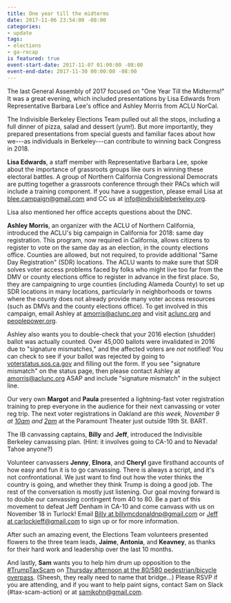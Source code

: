 ```yaml
---
title: One year till the midterms
date: 2017-11-06 23:54:00 -08:00
categories:
- update
tags:
- elections
- ga-recap
is featured: true
event-start-date: 2017-11-07 01:00:00 -08:00
event-end-date: 2017-11-30 00:00:00 -08:00
---
```


The last General Assembly of 2017 focused on "One Year Till the Midterms!" It was a great evening, which included presentations by Lisa Edwards from Representative Barbara Lee's office and Ashley Morris from ACLU NorCal.

The Indivisible Berkeley Elections Team pulled out all the stops, including a full dinner of pizza, salad and dessert (yum!). But more importantly, they prepared presentations from special guests and familiar faces about how we---as individuals in Berkeley---can contribute to winning back Congress in 2018.

**Lisa Edwards**, a staff member with Representative Barbara Lee, spoke about the importance of grassroots groups like ours in winning these electoral battles. A group of Northern California Congressional Democrats are putting together a grassroots conference through their PACs which will include a training component. If you have a suggestion, please email Lisa at [blee.campaign@gmail.com](mailto:blee.campaign@gmail.com) and CC us at [info@indivisibleberkeley.org](mailto:info@indivisibleberkeley.org).

Lisa also mentioned her office accepts questions about the DNC.

**Ashley Morris**, an organizer with the ACLU of Northern California, introduced the ACLU's big campaign in California for 2018: same day registration. This program, now required in California, allows citizens to register to vote on the same day as an election, in the county elections office. Counties are allowed, but not required, to provide additional "Same Day Registration" (SDR) locations. The ACLU wants to make sure that SDR solves voter access problems faced by folks who might live too far from the DMV or county elections office to register in advance in the first place. So, they are campaigning to urge counties (including Alameda County) to set up SDR locations in many locations, particularly in neighborhoods or towns where the county does not already provide many voter access resources (such as DMVs and the county elections office). To get involved in this campaign, email Ashley at [amorris@aclunc.org](mailto:amorris@aclunc.org) and visit [aclunc.org](https://aclunc.org) and [peoplepower.org](https://peoplepower.org).

Ashley also wants you to double-check that your 2016 election (shudder) ballot was actually counted. Over 45,000 ballots were invalidated in 2016 due to "signature mismatches," and the affected voters are *not* notified! You can check to see if your ballot was rejected by going to [voterstatus.sos.ca.gov](https://voterstatus.sos.ca.gov) and filling out the form. If you see "signature mismatch" on the status page, then please contact Ashley at [amorris@aclunc.org](mailto:amorris@aclunc.org) ASAP and include "signature mismatch" in the subject line.

Our very own **Margot** and **Paula** presented a lightning-fast voter registration training to prep everyone in the audience for their next canvassing or voter reg trip. The next voter registrations in Oakland are *this week, November 9 at [10am](https://www.eventbrite.com/e/register-new-citizens-to-vote-morning-registration-39374453049) and [2pm](https://www.eventbrite.com/e/register-new-citizens-to-vote-afternoon-registration-39374498184)* at the Paramount Theater just outside 19th St. BART.

The IB canvassing captains, **Billy** and **Jeff**, introduced the Indivisible Berkeley canvassing plan. (Hint: it involves going to CA-10 and to Nevada! Tahoe anyone?)

Volunteer canvassers **Jenny**, **Elnora**, and **Cheryl** gave firsthand accounts of how easy and fun it is to go canvassing. There is always a script, and it's not confrontational. We just want to find out how the voter thinks the country is going, and whether they think Trump is doing a good job. The rest of the conversation is mostly just listening. Our goal moving forward is to double our canvassing contingent from 40 to 80. Be a part of this movement to defeat Jeff Denham in CA-10 and come canvass with us on November 18 in Turlock! Email [Billy at billymcdonaldnp@gmail.com](mailto:billymcdonaldnp@gmail.com) or [Jeff at carlockjeff@gmail.com](mailto:carlockjeff@gmail.com) to sign up or for more information.

After such an amazing event, the Elections Team volunteers presented flowers to the three team leads, **Jaime**, **Antonia**, and **Keavney**, as thanks for their hard work and leadership over the last 10 months.

And lastly, **Sam** wants you to help him drum up opposition to the [#TrumpTaxScam](https://trumptaxscam.org) on [Thursday afternoon at the 80/580 pedestrian/bicycle overpass](https://www.indivisibleberkeley.org/event/tax-scam-freeway-overpass). (Sheesh, they really need to name that bridge...) Please RSVP if you are attending, and if you want to help paint signs, contact Sam on Slack (#tax-scam-action) or at [samjkohn@gmail.com](mailto:samjkohn@gmail.com).